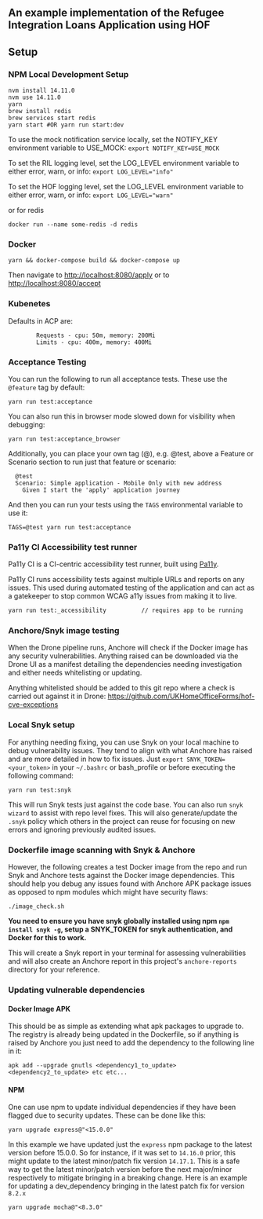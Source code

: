 ## An example implementation of the Refugee Integration Loans Application using HOF

## Setup

### NPM Local Development Setup
```
nvm install 14.11.0
nvm use 14.11.0
yarn
brew install redis
brew services start redis
yarn start #OR yarn run start:dev
```
To use the mock notification service locally, set the NOTIFY_KEY environment variable to USE_MOCK:
```export NOTIFY_KEY=USE_MOCK```

To set the RIL logging level, set the LOG_LEVEL environment variable to either error, warn, or info:
```export LOG_LEVEL="info"```

To set the HOF logging level, set the LOG_LEVEL environment variable to either error, warn, or info:
```export LOG_LEVEL="warn"```

or for redis
```
docker run --name some-redis -d redis
```

### Docker
```
yarn && docker-compose build && docker-compose up
```

Then navigate to <http://localhost:8080/apply>
or to <http://localhost:8080/accept>

### Kubenetes
Defaults in ACP are:

            Requests - cpu: 50m, memory: 200Mi
            Limits - cpu: 400m, memory: 400Mi

### Acceptance Testing
You can run the following to run all acceptance tests. These use the `@feature` tag by default:
```
yarn run test:acceptance
```
You can also run this in browser mode slowed down for visibility when debugging:
```
yarn run test:acceptance_browser
```
Additionally, you can place your own tag (@<name>), e.g. @test, above a Feature or Scenario section to run just that feature or scenario:
```
  @test
  Scenario: Simple application - Mobile Only with new address
    Given I start the 'apply' application journey
```
And then you can run your tests using the `TAGS` environmental variable to use it:
```
TAGS=@test yarn run test:acceptance
```

### Pa11y CI Accessibility test runner

Pa11y CI is a CI-centric accessibility test runner, built using [Pa11y](https://github.com/pa11y/pa11y).

Pa11y CI runs accessibility tests against multiple URLs and reports on any issues. This used during automated testing of the application and can act as a gatekeeper to stop common WCAG a11y issues from making it to live.

```bash
yarn run test:_accessibility          // requires app to be running
```

### Anchore/Snyk image testing

When the Drone pipeline runs, Anchore will check if the Docker image has any security vulnerabilities. Anything raised can be downloaded via the Drone UI as a manifest detailing the dependencies needing investigation and either needs whitelisting or updating.   

Anything whitelisted should be added to this git repo where a check is carried out against it in Drone:
https://github.com/UKHomeOfficeForms/hof-cve-exceptions

### Local Snyk setup
For anything needing fixing, you can use Snyk on your local machine to debug vulnerability issues. They tend to align with what Anchore has raised and are more detailed in how to fix issues.
Just `export SNYK_TOKEN=<your_token>` in your `~/.bashrc` or bash_profile or before executing the following command:
```
yarn run test:snyk
```
This will run Snyk tests just against the code base. You can also run `snyk wizard` to assist with repo level fixes. This will also generate/update the `.snyk` policy which others in the project can reuse for focusing on new errors and ignoring previously audited issues.

### Dockerfile image scanning with Snyk & Anchore
However, the following creates a test Docker image from the repo and run Snyk and Anchore tests against the Docker image dependencies. This should help you debug any issues found with Anchore APK package issues as opposed to npm modules which might have security flaws:
```
./image_check.sh
```
<strong>You need to ensure you have snyk globally installed using npm `npm install snyk -g`, setup a SNYK_TOKEN for snyk authentication, and Docker for this to work.</strong>

This will create a Snyk report in your terminal for assessing vulnerabilities and will also create an Anchore report in this project's `anchore-reports` directory for your reference.

### Updating vulnerable dependencies
#### Docker Image APK
This should be as simple as extending what apk packages to upgrade to. The registry is already being updated in the Dockerfile, so if anything is raised by Anchore you just need to add the dependency to the following line in it:
```
apk add --upgrade gnutls <dependency1_to_update> <dependency2_to_update> etc etc...
```

#### NPM
One can use npm to update individual dependencies if they have been flagged due to security updates. These can be done like this:
```
yarn upgrade express@"<15.0.0"
```
In this example we have updated just the `express` npm package to the latest version before 15.0.0. So for instance, if it was set to `14.16.0` prior, this might update to the latest minor/patch fix version `14.17.1`. This is a safe way to get the latest minor/patch version before the next major/minor respectively to mitigate bringing in a breaking change.
Here is an example for updating a dev_dependency bringing in the latest patch fix for version `8.2.x`
```
yarn upgrade mocha@"<8.3.0"
```
